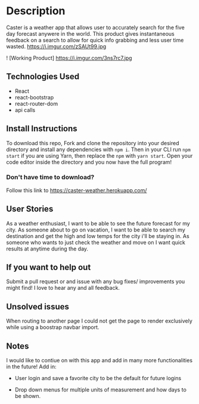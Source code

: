 # Description
Caster is a weather app that allows user to accurately search for the five day forecast anywere in the world. This product gives instantaneous feedback on a search to allow for quick info grabbing and less user time wasted.
https://i.imgur.com/zSAUt99.jpg

! [Working Product] https://i.imgur.com/3ns7rc7.jpg

## Technologies Used 
* React
* react-bootstrap
* react-router-dom
* api calls

## Install Instructions 
To download this repo, Fork and clone the repository into your desired directory and install any dependencies with ```npm i```. Then in your CLI run ```npm start``` if you are using Yarn, then replace the ```npm``` with ```yarn start```. Open your code editor inside the directory and you now have the full program!

### Don't have time to download?
Follow this link to 
https://caster-weather.herokuapp.com/

## User Stories 
As a weather enthusiast, I want to be able to see the future forecast for my city.
As someone about to go on vacation, I want to be able to search my destination and get the high and low temps for the city i'll be staying in.
As someone who wants to just check the weather and move on I want quick results at anytime during the day.



## If you want to help out
Submit a pull request or and issue with any bug fixes/ improvements you might find! I love to hear any and all feedback.


## Unsolved issues 
When routing to another page I could not get the page to render exclusively while using a boostrap navbar import.



## Notes
I would like to contiue on with this app and add in many more functionalities in the future! 
Add in:
* User login and save a favorite city to be the default for future logins

* Drop down menus for multiple units of measurement and how days to be shown.







